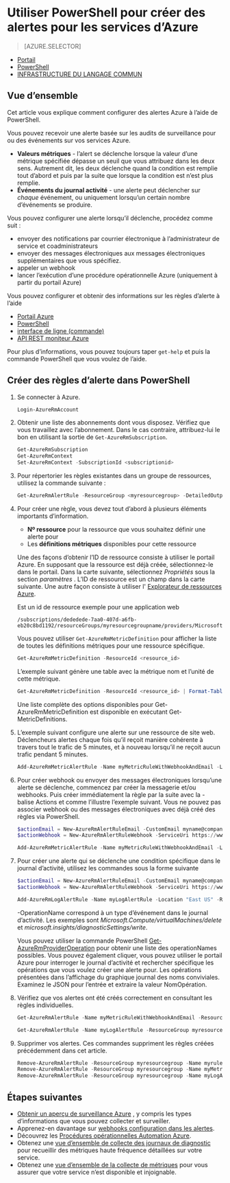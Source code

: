 <properties
    pageTitle="Utiliser PowerShell pour créer des alertes pour les services Azure | Microsoft Azure"
    description="Utiliser PowerShell pour créer des alertes Azure, ce qui peuvent engendrer des notifications ou automation lorsque les conditions spécifiées sont remplies."
    authors="rboucher"
    manager="carolz"
    editor=""
    services="monitoring-and-diagnostics"
    documentationCenter="monitoring-and-diagnostics"/>

<tags
    ms.service="monitoring-and-diagnostics"
    ms.workload="na"
    ms.tgt_pltfrm="na"
    ms.devlang="na"
    ms.topic="article"
    ms.date="10/20/2016"
    ms.author="robb"/>

# <a name="use-powershell-to-create-alerts-for-azure-services"></a>Utiliser PowerShell pour créer des alertes pour les services d’Azure

> [AZURE.SELECTOR]
- [Portail](insights-alerts-portal.md)
- [PowerShell](insights-alerts-powershell.md)
- [INFRASTRUCTURE DU LANGAGE COMMUN](insights-alerts-command-line-interface.md)

## <a name="overview"></a>Vue d’ensemble

Cet article vous explique comment configurer des alertes Azure à l’aide de PowerShell.  

Vous pouvez recevoir une alerte basée sur les audits de surveillance pour ou des événements sur vos services Azure.

- **Valeurs métriques** - l’alert se déclenche lorsque la valeur d’une métrique spécifiée dépasse un seuil que vous attribuez dans les deux sens. Autrement dit, les deux déclenche quand la condition est remplie tout d’abord et puis par la suite que lorsque la condition est n’est plus remplie.    
- **Événements du journal activité** - une alerte peut déclencher sur *chaque* événement, ou uniquement lorsqu’un certain nombre d’événements se produire.

Vous pouvez configurer une alerte lorsqu’il déclenche, procédez comme suit :

- envoyer des notifications par courrier électronique à l’administrateur de service et coadministrateurs
- envoyer des messages électroniques aux messages électroniques supplémentaires que vous spécifiez.
- appeler un webhook
- lancer l’exécution d’une procédure opérationnelle Azure (uniquement à partir du portail Azure)

Vous pouvez configurer et obtenir des informations sur les règles d’alerte à l’aide

- [Portail Azure](insights-alerts-portal.md)
- [PowerShell](insights-alerts-powershell.md)
- [interface de ligne (commande)](insights-alerts-command-line-interface.md)
- [API REST moniteur Azure](https://msdn.microsoft.com/library/azure/dn931945.aspx)


Pour plus d’informations, vous pouvez toujours taper ```get-help``` et puis la commande PowerShell que vous voulez de l’aide.

## <a name="create-alert-rules-in-powershell"></a>Créer des règles d’alerte dans PowerShell

1. Se connecter à Azure.   

    ```PowerShell
    Login-AzureRmAccount

    ```

2. Obtenir une liste des abonnements dont vous disposez. Vérifiez que vous travaillez avec l’abonnement. Dans le cas contraire, attribuez-lui le bon en utilisant la sortie de `Get-AzureRmSubscription`.

    ```PowerShell
    Get-AzureRmSubscription
    Get-AzureRmContext
    Set-AzureRmContext -SubscriptionId <subscriptionid>
    ```

3.  Pour répertorier les règles existantes dans un groupe de ressources, utilisez la commande suivante :

    ```PowerShell
    Get-AzureRmAlertRule -ResourceGroup <myresourcegroup> -DetailedOutput
    ```

4. Pour créer une règle, vous devez tout d’abord à plusieurs éléments importants d’information. 
    - **Nº ressource** pour la ressource que vous souhaitez définir une alerte pour
    - Les **définitions métriques** disponibles pour cette ressource

    Une des façons d’obtenir l’ID de ressource consiste à utiliser le portail Azure. En supposant que la ressource est déjà créée, sélectionnez-le dans le portail. Dans la carte suivante, sélectionnez *Propriétés* sous la section *paramètres* . L’ID de ressource est un champ dans la carte suivante. Une autre façon consiste à utiliser l' [Explorateur de ressources Azure](https://resources.azure.com/).

    Est un id de ressource exemple pour une application web

    ```
    /subscriptions/dededede-7aa0-407d-a6fb-eb20c8bd1192/resourceGroups/myresourcegroupname/providers/Microsoft.Web/sites/mywebsitename
    ```

    Vous pouvez utiliser `Get-AzureRmMetricDefinition` pour afficher la liste de toutes les définitions métriques pour une ressource spécifique.

    ```PowerShell
    Get-AzureRmMetricDefinition -ResourceId <resource_id>
    ```

    L’exemple suivant génère une table avec la métrique nom et l’unité de cette métrique.

    ```PowerShell
    Get-AzureRmMetricDefinition -ResourceId <resource_id> | Format-Table -Property Name,Unit

    ```
    Une liste complète des options disponibles pour Get-AzureRmMetricDefinition est disponible en exécutant Get-MetricDefinitions.


5. L’exemple suivant configure une alerte sur une ressource de site web. Déclencheurs alertes chaque fois qu’il reçoit manière cohérente à travers tout le trafic de 5 minutes, et à nouveau lorsqu’il ne reçoit aucun trafic pendant 5 minutes.

    ```PowerShell
    Add-AzureRmMetricAlertRule -Name myMetricRuleWithWebhookAndEmail -Location "East US" -ResourceGroup myresourcegroup -TargetResourceId /subscriptions/dededede-7aa0-407d-a6fb-eb20c8bd1192/resourceGroups/myresourcegroupname/providers/Microsoft.Web/sites/mywebsitename -MetricName "BytesReceived" -Operator GreaterThan -Threshold 2 -WindowSize 00:05:00 -TimeAggregationOperator Total -Description "alert on any website activity"

    ```

6. Pour créer webhook ou envoyer des messages électroniques lorsqu’une alerte se déclenche, commencez par créer la messagerie et/ou webhooks. Puis créer immédiatement la règle par la suite avec la - balise Actions et comme l’illustre l’exemple suivant. Vous ne pouvez pas associer webhook ou des messages électroniques avec déjà créé des règles via PowerShell.


    ```PowerShell
    $actionEmail = New-AzureRmAlertRuleEmail -CustomEmail myname@company.com
    $actionWebhook = New-AzureRmAlertRuleWebhook -ServiceUri https://www.contoso.com?token=mytoken

    Add-AzureRmMetricAlertRule -Name myMetricRuleWithWebhookAndEmail -Location "East US" -ResourceGroup myresourcegroup -TargetResourceId /subscriptions/dededede-7aa0-407d-a6fb-eb20c8bd1192/resourceGroups/myresourcegroupname/providers/Microsoft.Web/sites/mywebsitename -MetricName "BytesReceived" -Operator GreaterThan -Threshold 2 -WindowSize 00:05:00 -TimeAggregationOperator Total -Actions $actionEmail, $actionWebhook -Description "alert on any website activity"
    ```


7. Pour créer une alerte qui se déclenche une condition spécifique dans le journal d’activité, utilisez les commandes sous la forme suivante

    ```PowerShell
    $actionEmail = New-AzureRmAlertRuleEmail -CustomEmail myname@company.com
    $actionWebhook = New-AzureRmAlertRuleWebhook -ServiceUri https://www.contoso.com?token=mytoken

    Add-AzureRmLogAlertRule -Name myLogAlertRule -Location "East US" -ResourceGroup myresourcegroup -OperationName microsoft.web/sites/start/action -Status Succeeded -TargetResourceGroup resourcegroupbeingmonitored -Actions $actionEmail, $actionWebhook
    ```

    -OperationName correspond à un type d’événement dans le journal d’activité. Les exemples sont *Microsoft.Compute/virtualMachines/delete* et *microsoft.insights/diagnosticSettings/write*.

    Vous pouvez utiliser la commande PowerShell [Get-AzureRmProviderOperation](https://msdn.microsoft.com/library/mt603720.aspx) pour obtenir une liste des operationNames possibles. Vous pouvez également cliquer, vous pouvez utiliser le portail Azure pour interroger le journal d’activité et rechercher spécifique les opérations que vous voulez créer une alerte pour. Les opérations présentées dans l’affichage du graphique journal des noms conviviales. Examinez le JSON pour l’entrée et extraire la valeur NomOpération.   

8. Vérifiez que vos alertes ont été créés correctement en consultant les règles individuelles.

    ```PowerShell
    Get-AzureRmAlertRule -Name myMetricRuleWithWebhookAndEmail -ResourceGroup myresourcegroup -DetailedOutput

    Get-AzureRmAlertRule -Name myLogAlertRule -ResourceGroup myresourcegroup -DetailedOutput
    ```

9. Supprimer vos alertes. Ces commandes suppriment les règles créées précédemment dans cet article.

    ```PowerShell
    Remove-AzureRmAlertRule -ResourceGroup myresourcegroup -Name myrule
    Remove-AzureRmAlertRule -ResourceGroup myresourcegroup -Name myMetricRuleWithWebhookAndEmail
    Remove-AzureRmAlertRule -ResourceGroup myresourcegroup -Name myLogAlertRule
    ```

## <a name="next-steps"></a>Étapes suivantes

* [Obtenir un aperçu de surveillance Azure](monitoring-overview.md) , y compris les types d’informations que vous pouvez collecter et surveiller.
* Apprenez-en davantage sur [webhooks configuration dans les alertes](insights-webhooks-alerts.md).
* Découvrez les [Procédures opérationnelles Automation Azure](..\automation\automation-starting-a-runbook.md).
* Obtenez une [vue d’ensemble de collecte des journaux de diagnostic](monitoring-overview-of-diagnostic-logs.md) pour recueillir des métriques haute fréquence détaillées sur votre service.
* Obtenez une [vue d’ensemble de la collecte de métriques](insights-how-to-customize-monitoring.md) pour vous assurer que votre service n’est disponible et injoignable.
